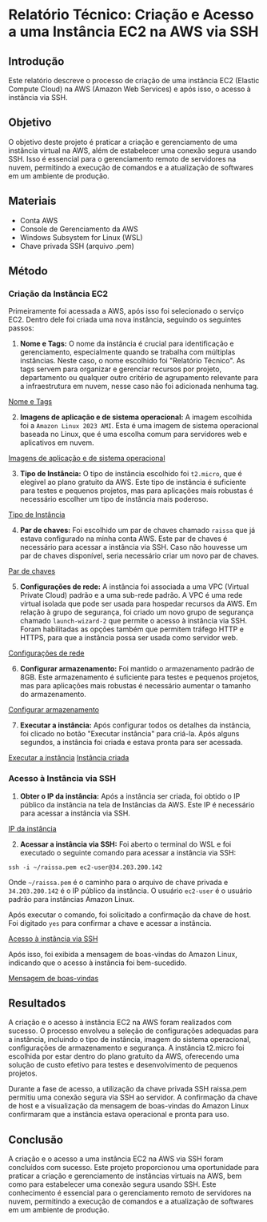 # Relatório Técnico: Criação e Acesso a uma Instância EC2 na AWS via SSH

## Introdução

Este relatório descreve o processo de criação de uma instância EC2 (Elastic Compute Cloud) na AWS (Amazon Web Services) e após isso, o acesso à instância via SSH.

## Objetivo

O objetivo deste projeto é praticar a criação e gerenciamento de uma instância virtual na AWS, além de estabelecer uma conexão segura usando SSH. Isso é essencial para o gerenciamento remoto de servidores na nuvem, permitindo a execução de comandos e a atualização de softwares em um ambiente de produção.

## Materiais

- Conta AWS
- Console de Gerenciamento da AWS
- Windows Subsystem for Linux (WSL)
- Chave privada SSH (arquivo .pem)

## Método

### Criação da Instância EC2

Primeiramente foi acessada a AWS, após isso foi selecionado o serviço EC2. Dentro dele foi criada uma nova instância, seguindo os seguintes passos:

1. **Nome e Tags:** O nome da instância é crucial para identificação e gerenciamento, especialmente quando se trabalha com múltiplas instâncias. Neste caso, o nome escolhido foi "Relatório Técnico". As tags servem para organizar e gerenciar recursos por projeto, departamento ou qualquer outro critério de agrupamento relevante para a infraestrutura em nuvem, nesse caso não foi adicionada nenhuma tag.

[Nome e Tags](./imagens/image.png)

2. **Imagens de aplicação e de sistema operacional:** A imagem escolhida foi a `Amazon Linux 2023 AMI`. Esta é uma imagem de sistema operacional baseada no Linux, que é uma escolha comum para servidores web e aplicativos em nuvem.

[Imagens de aplicação e de sistema operacional](./imagens/image%20(1).png)

3. **Tipo de Instância:** O tipo de instância escolhido foi `t2.micro`, que é elegível ao plano gratuito da AWS. Este tipo de instância é suficiente para testes e pequenos projetos, mas para aplicações mais robustas é necessário escolher um tipo de instância mais poderoso.

[Tipo de Instância](./imagens/image%20(2).png)

4. **Par de chaves:** Foi escolhido um par de chaves chamado `raissa` que já estava configurado na minha conta AWS. Este par de chaves é necessário para acessar a instância via SSH. Caso não houvesse um par de chaves disponível, seria necessário criar um novo par de chaves.

[Par de chaves](./imagens/image%20(3).png)

5. **Configurações de rede:** A instância foi associada a uma VPC (Virtual Private Cloud) padrão e a uma sub-rede padrão. A VPC é uma rede virtual isolada que pode ser usada para hospedar recursos da AWS. Em relação à grupo de segurança, foi criado um novo grupo de segurança chamado `launch-wizard-2` que permite o acesso à instância via SSH. Foram habilitadas as opções também que permitem tráfego HTTP e HTTPS, para que a instância possa ser usada como servidor web.

[Configurações de rede](./imagens/image%20(4).png)

6. **Configurar armazenamento:** Foi mantido o armazenamento padrão de 8GB. Este armazenamento é suficiente para testes e pequenos projetos, mas para aplicações mais robustas é necessário aumentar o tamanho do armazenamento.

[Configurar armazenamento](./imagens/image%20(5).png)

7. **Executar a instância:** Após configurar todos os detalhes da instância, foi clicado no botão "Executar instância" para criá-la. Após alguns segundos, a instância foi criada e estava pronta para ser acessada.

[Executar a instância](./imagens/image%20(6).png)
[Instância criada](./imagens/image%20(7).png)

### Acesso à Instância via SSH

1. **Obter o IP da instância:** Após a instância ser criada, foi obtido o IP público da instância na tela de Instâncias da AWS. Este IP é necessário para acessar a instância via SSH.

[IP da instância](./imagens/image%20(8).png)

2. **Acessar a instância via SSH:** Foi aberto o terminal do WSL e foi executado o seguinte comando para acessar a instância via SSH:
  
```ssh -i ~/raissa.pem ec2-user@34.203.200.142```

Onde `~/raissa.pem` é o caminho para o arquivo de chave privada e `34.203.200.142` é o IP público da instância. O usuário `ec2-user` é o usuário padrão para instâncias Amazon Linux.

Após executar o comando, foi solicitado a confirmação da chave de host. Foi digitado `yes` para confirmar a chave e acessar a instância.

[Acesso à instância via SSH](./imagens/image%20(10).png)

Após isso, foi exibida a mensagem de boas-vindas do Amazon Linux, indicando que o acesso à instância foi bem-sucedido.

[Mensagem de boas-vindas](./imagens/imagens/image-(9).png)

## Resultados


A criação e o acesso à instância EC2 na AWS foram realizados com sucesso. O processo envolveu a seleção de configurações adequadas para a instância, incluindo o tipo de instância, imagem do sistema operacional, configurações de armazenamento e segurança. A instância t2.micro foi escolhida por estar dentro do plano gratuito da AWS, oferecendo uma solução de custo efetivo para testes e desenvolvimento de pequenos projetos.

Durante a fase de acesso, a utilização da chave privada SSH raissa.pem permitiu uma conexão segura via SSH ao servidor. A confirmação da chave de host e a visualização da mensagem de boas-vindas do Amazon Linux confirmaram que a instância estava operacional e pronta para uso.

## Conclusão

A criação e o acesso a uma instância EC2 na AWS via SSH foram concluídos com sucesso. Este projeto proporcionou uma oportunidade para praticar a criação e gerenciamento de instâncias virtuais na AWS, bem como para estabelecer uma conexão segura usando SSH. Este conhecimento é essencial para o gerenciamento remoto de servidores na nuvem, permitindo a execução de comandos e a atualização de softwares em um ambiente de produção.